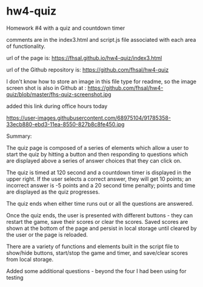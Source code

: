 # hw4-quiz
Homework #4 with a quiz and countdown timer

comments are in the index3.html and script.js file associated with each area of functionality. 

url of the page is: https://fhsal.github.io/hw4-quiz/index3.html

url of the Github repository is:  https://github.com/fhsal/hw4-quiz

I don't know how to store an image in this file type for readme, so the image screen shot is also in Github at : https://github.com/fhsal/hw4-quiz/blob/master/fhs-quiz-screenshot.jpg

added this link during office hours today

https://user-images.githubusercontent.com/68975104/91785358-33ecb880-ebd3-11ea-8550-827b8c8fe450.jpg

Summary: 

The quiz page is composed of a series of elements which allow a user to start the quiz by hitting a button and then responding to questions which are displayed above a series of answer choices that they can click on.

The quiz is timed at 120 second and a countdown timer is displayed in the upper right.   If the user selects a correct answer, they will get 10 points; an incorrect answer is -5 points and a 20 second time penalty;  points and time are displayed as the quiz progresses.  

The quiz ends when either time runs out or all the questions are answered. 

Once the quiz ends, the user is presented with different buttons - they can restart the game, save their scores or clear the scores.  Saved scores are shown at the bottom of the page and persist in local storage until cleared by the user or the page is reloaded. 

There are a variety of functions and elements built in the script file to show/hide buttons, start/stop the game and timer, and save/clear scores from local storage. 

Added some additional questions - beyond the four I had been using for testing 











